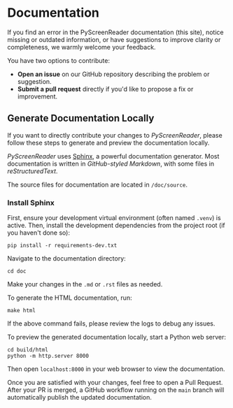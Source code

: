 # Documentation

If you find an error in the PyScreenReader documentation (this site), notice missing or outdated information, or have suggestions to improve clarity or completeness, we warmly welcome your feedback.

You have two options to contribute:
- **Open an issue** on our GitHub repository describing the problem or suggestion.
- **Submit a pull request** directly if you'd like to propose a fix or improvement.

## Generate Documentation Locally

If you want to directly contribute your changes to *PyScreenReader*, please follow these steps to generate and preview the documentation locally.

*PyScreenReader* uses [Sphinx](https://github.com/sphinx-doc/sphinx), a powerful documentation generator.
Most documentation is written in _GitHub-styled Markdown_, with some files in _reStructuredText_.

The source files for documentation are located in `/doc/source`.

### Install Sphinx

First, ensure your development virtual environment (often named `.venv`) is active. Then, install the development dependencies from the project root
(if you haven't done so):

```shell
pip install -r requirements-dev.txt
```

Navigate to the documentation directory:

```shell
cd doc
```

Make your changes in the `.md` or `.rst` files as needed.

To generate the HTML documentation, run:

```shell
make html
```

If the above command fails, please review the logs to debug any issues.

To preview the generated documentation locally, start a Python web server:

```shell
cd build/html
python -m http.server 8000
```

Then open `localhost:8000` in your web browser to view the documentation.

Once you are satisfied with your changes, feel free to open a Pull Request. After your PR is merged, a GitHub workflow running on the `main` branch will automatically publish the updated documentation.
